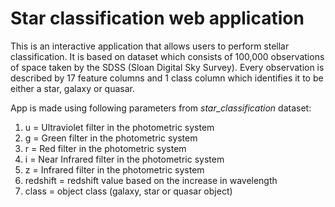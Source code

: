 # Star classification web application
This is an interactive application that allows users to perform stellar classification. It is based on dataset which consists of 100,000 observations of space taken by the SDSS (Sloan Digital Sky Survey). Every observation is described by 17 feature columns and 1 class column which identifies it to be either a star, galaxy or quasar.

App is made using following parameters from _star_classification_ dataset:
1. u = Ultraviolet filter in the photometric system
2. g = Green filter in the photometric system
3. r = Red filter in the photometric system
4. i = Near Infrared filter in the photometric system
5. z = Infrared filter in the photometric system
6. redshift = redshift value based on the increase in wavelength
7. class = object class (galaxy, star or quasar object)




